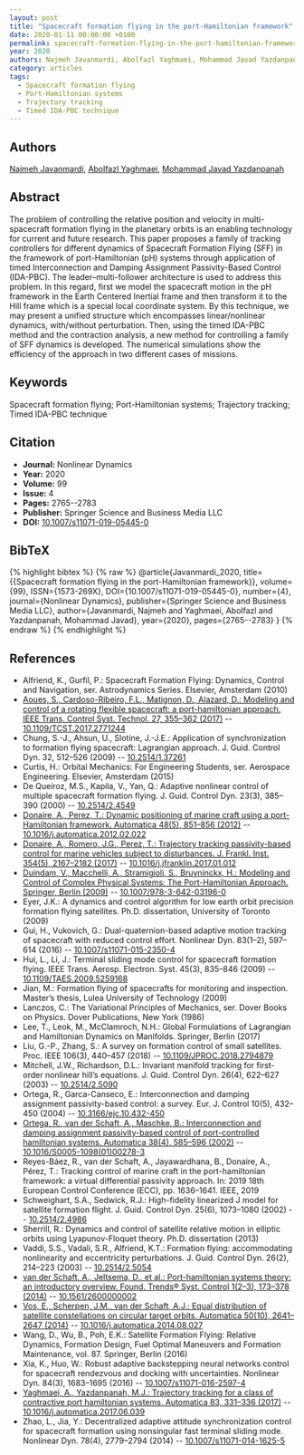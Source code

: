 ```yaml
---
layout: post
title: "Spacecraft formation flying in the port-Hamiltonian framework"
date: 2020-01-11 00:00:00 +0100
permalink: spacecraft-formation-flying-in-the-port-hamiltonian-framework
year: 2020
authors: Najmeh Javanmardi, Abolfazl Yaghmaei, Mohammad Javad Yazdanpanah
category: articles
tags:
  - Spacecraft formation flying
  - Port-Hamiltonian systems
  - Trajectory tracking
  - Timed IDA-PBC technique
---
```

 
## Authors
[Najmeh Javanmardi](authors/najmeh_javanmardi), [Abolfazl Yaghmaei](authors/abolfazl_yaghmaei), [Mohammad Javad Yazdanpanah](authors/mohammad_javad_yazdanpanah)
 
## Abstract
The problem of controlling the relative position and velocity in multi-spacecraft formation flying in the planetary orbits is an enabling technology for current and future research. This paper proposes a family of tracking controllers for different dynamics of Spacecraft Formation Flying (SFF) in the framework of port-Hamiltonian (pH) systems through application of timed Interconnection and Damping Assignment Passivity-Based Control (IDA-PBC). The leader–multi-follower architecture is used to address this problem. In this regard, first we model the spacecraft motion in the pH framework in the Earth Centered Inertial frame and then transform it to the Hill frame which is a special local coordinate system. By this technique, we may present a unified structure which encompasses linear/nonlinear dynamics, with/without perturbation. Then, using the timed IDA-PBC method and the contraction analysis, a new method for controlling a family of SFF dynamics is developed. The numerical simulations show the efficiency of the approach in two different cases of missions.
 
## Keywords
Spacecraft formation flying; Port-Hamiltonian systems; Trajectory tracking; Timed IDA-PBC technique
 
## Citation
- **Journal:** Nonlinear Dynamics
- **Year:** 2020
- **Volume:** 99
- **Issue:** 4
- **Pages:** 2765--2783
- **Publisher:** Springer Science and Business Media LLC
- **DOI:** [10.1007/s11071-019-05445-0](https://doi.org/10.1007/s11071-019-05445-0)
 
## BibTeX
{% highlight bibtex %}
{% raw %}
@article{Javanmardi_2020,
  title={{Spacecraft formation flying in the port-Hamiltonian framework}},
  volume={99},
  ISSN={1573-269X},
  DOI={10.1007/s11071-019-05445-0},
  number={4},
  journal={Nonlinear Dynamics},
  publisher={Springer Science and Business Media LLC},
  author={Javanmardi, Najmeh and Yaghmaei, Abolfazl and Yazdanpanah, Mohammad Javad},
  year={2020},
  pages={2765--2783}
}
{% endraw %}
{% endhighlight %}
 
## References
- Alfriend, K., Gurfil, P.: Spacecraft Formation Flying: Dynamics, Control and Navigation, ser. Astrodynamics Series. Elsevier, Amsterdam (2010)
- [Aoues, S., Cardoso-Ribeiro, F.L., Matignon, D., Alazard, D.: Modeling and control of a rotating flexible spacecraft: a port-hamiltonian approach. IEEE Trans. Control Syst. Technol. 27, 355–362 (2017)](modeling-and-control-of-a-rotating-flexible-spacecraft-a-port-hamiltonian-approach) -- [10.1109/TCST.2017.2771244](https://doi.org/10.1109/TCST.2017.2771244)
- Chung, S.-J., Ahsun, U., Slotine, J.-J.E.: Application of synchronization to formation flying spacecraft: Lagrangian approach. J. Guid. Control Dyn. 32, 512–526 (2009) -- [10.2514/1.37261](https://doi.org/10.2514/1.37261)
- Curtis, H.: Orbital Mechanics: For Engineering Students, ser. Aerospace Engineering. Elsevier, Amsterdam (2015)
- De Queiroz, M.S., Kapila, V., Yan, Q.: Adaptive nonlinear control of multiple spacecraft formation flying. J. Guid. Control Dyn. 23(3), 385–390 (2000) -- [10.2514/2.4549](https://doi.org/10.2514/2.4549)
- [Donaire, A., Perez, T.: Dynamic positioning of marine craft using a port-Hamiltonian framework. Automatica 48(5), 851–856 (2012)](dynamic-positioning-of-marine-craft-using-a-port-hamiltonian-framework) -- [10.1016/j.automatica.2012.02.022](https://doi.org/10.1016/j.automatica.2012.02.022)
- [Donaire, A., Romero, J.G., Perez, T.: Trajectory tracking passivity-based control for marine vehicles subject to disturbances. J. Frankl. Inst. 354(5), 2167–2182 (2017)](trajectory-tracking-passivity-based-control-for-marine-vehicles-subject-to-disturbances) -- [10.1016/j.jfranklin.2017.01.012](https://doi.org/10.1016/j.jfranklin.2017.01.012)
- [Duindam, V., Macchelli, A., Stramigioli, S., Bruyninckx, H.: Modeling and Control of Complex Physical Systems: The Port-Hamiltonian Approach. Springer, Berlin (2009)](modeling-and-control-of-complex-physical-systems) -- [10.1007/978-3-642-03196-0](https://doi.org/10.1007/978-3-642-03196-0)
- Eyer, J.K.: A dynamics and control algorithm for low earth orbit precision formation flying satellites. Ph.D. dissertation, University of Toronto (2009)
- Gui, H., Vukovich, G.: Dual-quaternion-based adaptive motion tracking of spacecraft with reduced control effort. Nonlinear Dyn. 83(1–2), 597–614 (2016) -- [10.1007/s11071-015-2350-4](https://doi.org/10.1007/s11071-015-2350-4)
- Hui, L., Li, J.: Terminal sliding mode control for spacecraft formation flying. IEEE Trans. Aerosp. Electron. Syst. 45(3), 835–846 (2009) -- [10.1109/TAES.2009.5259168](https://doi.org/10.1109/TAES.2009.5259168)
- Jian, M.: Formation flying of spacecrafts for monitoring and inspection. Master’s thesis, Lulea University of Technology (2009)
- Lanczos, C.: The Variational Principles of Mechanics, ser. Dover Books on Physics. Dover Publications, New York (1986)
- Lee, T., Leok, M., McClamroch, N.H.: Global Formulations of Lagrangian and Hamiltonian Dynamics on Manifolds. Springer, Berlin (2017)
- Liu, G.-P., Zhang, S.: A survey on formation control of small satellites. Proc. IEEE 106(3), 440–457 (2018) -- [10.1109/JPROC.2018.2794879](https://doi.org/10.1109/JPROC.2018.2794879)
- Mitchell, J.W., Richardson, D.L.: Invariant manifold tracking for first-order nonlinear hill’s equations. J. Guid. Control Dyn. 26(4), 622–627 (2003) -- [10.2514/2.5090](https://doi.org/10.2514/2.5090)
- Ortega, R., Garca-Canseco, E.: Interconnection and damping assignment passivity-based control: a survey. Eur. J. Control 10(5), 432–450 (2004) -- [10.3166/ejc.10.432-450](https://doi.org/10.3166/ejc.10.432-450)
- [Ortega, R., van der Schaft, A., Maschke, B.: Interconnection and damping assignment passivity-based control of port-controlled hamiltonian systems. Automatica 38(4), 585–596 (2002)](interconnection-and-damping-assignment-passivity-based-control-of-port-controlled-hamiltonian-systems) -- [10.1016/S0005-1098(01)00278-3](https://doi.org/10.1016/S0005-1098(01)00278-3)
- Reyes-Báez, R., van der Schaft, A., Jayawardhana, B., Donaire, A., Pérez, T.: Tracking control of marine craft in the port-hamiltonian framework: a virtual differential passivity approach. In: 2019 18th European Control Conference (ECC), pp. 1636–1641. IEEE, 2019
- Schweighart, S.A., Sedwick, R.J.: High-fidelity linearized J model for satellite formation flight. J. Guid. Control Dyn. 25(6), 1073–1080 (2002) -- [10.2514/2.4986](https://doi.org/10.2514/2.4986)
- Sherrill, R.: Dynamics and control of satellite relative motion in elliptic orbits using Lyapunov-Floquet theory. Ph.D. dissertation (2013)
- Vaddi, S.S., Vadali, S.R., Alfriend, K.T.: Formation flying: accommodating nonlinearity and eccentricity perturbations. J. Guid. Control Dyn. 26(2), 214–223 (2003) -- [10.2514/2.5054](https://doi.org/10.2514/2.5054)
- [van der Schaft, A., Jeltsema, D., et al.: Port-hamiltonian systems theory: an introductory overview. Found. Trends® Syst. Control 1(2–3), 173–378 (2014)](port-hamiltonian-systems-theory-an-introductory-overview-journal) -- [10.1561/2600000002](https://doi.org/10.1561/2600000002)
- [Vos, E., Scherpen, J.M., van der Schaft, A.J.: Equal distribution of satellite constellations on circular target orbits. Automatica 50(10), 2641–2647 (2014)](equal-distribution-of-satellite-constellations-on-circular-target-orbits) -- [10.1016/j.automatica.2014.08.027](https://doi.org/10.1016/j.automatica.2014.08.027)
- Wang, D., Wu, B., Poh, E.K.: Satellite Formation Flying: Relative Dynamics, Formation Design, Fuel Optimal Maneuvers and Formation Maintenance, vol. 87. Springer, Berlin (2016)
- Xia, K., Huo, W.: Robust adaptive backstepping neural networks control for spacecraft rendezvous and docking with uncertainties. Nonlinear Dyn. 84(3), 1683–1695 (2016) -- [10.1007/s11071-016-2597-4](https://doi.org/10.1007/s11071-016-2597-4)
- [Yaghmaei, A., Yazdanpanah, M.J.: Trajectory tracking for a class of contractive port hamiltonian systems. Automatica 83, 331–336 (2017)](trajectory-tracking-for-a-class-of-contractive-port-hamiltonian-systems) -- [10.1016/j.automatica.2017.06.039](https://doi.org/10.1016/j.automatica.2017.06.039)
- Zhao, L., Jia, Y.: Decentralized adaptive attitude synchronization control for spacecraft formation using nonsingular fast terminal sliding mode. Nonlinear Dyn. 78(4), 2779–2794 (2014) -- [10.1007/s11071-014-1625-5](https://doi.org/10.1007/s11071-014-1625-5)

